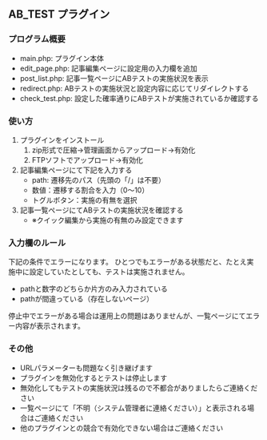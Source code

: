 ## AB_TEST プラグイン

### プログラム概要
- main.php: プラグイン本体
- edit_page.php: 記事編集ページに設定用の入力欄を追加
- post_list.php: 記事一覧ページにABテストの実施状況を表示
- redirect.php: ABテストの実施状況と設定内容に応じてリダイレクトする
- check_test.php: 設定した確率通りにABテストが実施されているか確認する

### 使い方
1. プラグインをインストール
   1. zip形式で圧縮→管理画面からアップロード→有効化 
   2. FTPソフトでアップロード→有効化
2. 記事編集ページにて下記を入力する
   - path: 遷移先のパス（先頭の「/」は不要）
   - 数値：遷移する割合を入力（0～10）
   - トグルボタン：実施の有無を選択
3. 記事一覧ページにてABテストの実施状況を確認する
   - ※クイック編集から実施の有無のみ設定できます

### 入力欄のルール

下記の条件でエラーになります。
ひとつでもエラーがある状態だと、たとえ実施中に設定していたとしても、テストは実施されません。

- pathと数字のどちらか片方のみ入力されている
- pathが間違っている（存在しないページ）

停止中でエラーがある場合は運用上の問題はありませんが、一覧ページにてエラー内容が表示されます。

### その他
- URLパラメーターも問題なく引き継げます
- プラグインを無効化するとテストは停止します
- 無効化してもテストの実施状況は残るので不都合がありましたらご連絡ください
- 一覧ページにて「不明（システム管理者に連絡ください）」と表示される場合はご連絡ください
- 他のプラグインとの競合で有効化できない場合はご連絡ください
